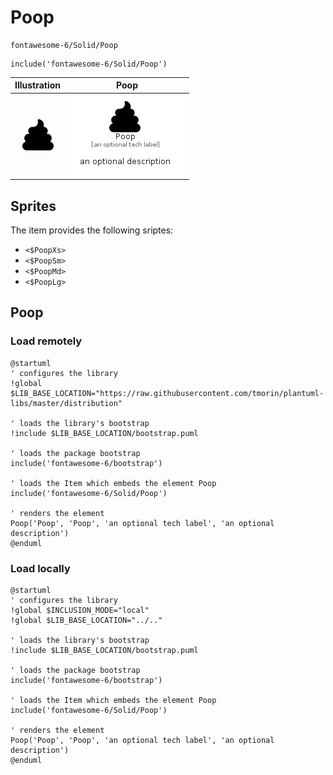 # Poop


```text
fontawesome-6/Solid/Poop
```

```text
include('fontawesome-6/Solid/Poop')
```



| Illustration | Poop |
| :---: | :---: |
| ![illustration for Illustration](../../fontawesome-6/Solid/Poop.png) | ![illustration for Poop](../../fontawesome-6/Solid/Poop.Local.png) |



## Sprites
The item provides the following sriptes:

- `<$PoopXs>`
- `<$PoopSm>`
- `<$PoopMd>`
- `<$PoopLg>`





## Poop

### Load remotely
```plantuml
@startuml
' configures the library
!global $LIB_BASE_LOCATION="https://raw.githubusercontent.com/tmorin/plantuml-libs/master/distribution"

' loads the library's bootstrap
!include $LIB_BASE_LOCATION/bootstrap.puml

' loads the package bootstrap
include('fontawesome-6/bootstrap')

' loads the Item which embeds the element Poop
include('fontawesome-6/Solid/Poop')

' renders the element
Poop('Poop', 'Poop', 'an optional tech label', 'an optional description')
@enduml
```

### Load locally
```plantuml
@startuml
' configures the library
!global $INCLUSION_MODE="local"
!global $LIB_BASE_LOCATION="../.."

' loads the library's bootstrap
!include $LIB_BASE_LOCATION/bootstrap.puml

' loads the package bootstrap
include('fontawesome-6/bootstrap')

' loads the Item which embeds the element Poop
include('fontawesome-6/Solid/Poop')

' renders the element
Poop('Poop', 'Poop', 'an optional tech label', 'an optional description')
@enduml
```

